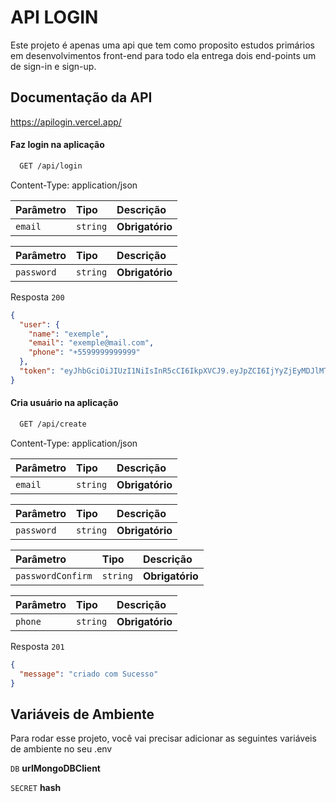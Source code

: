 # API LOGIN

Este projeto é apenas uma api que tem como proposito estudos primários em desenvolvimentos front-end para todo ela entrega dois end-points um de sign-in e sign-up.

## Documentação da API

<a href="https://apilogin.vercel.app/"> https://apilogin.vercel.app/ </a>

#### Faz login na aplicação

```bash
  GET /api/login
```

Content-Type: application/json

| Parâmetro | Tipo     | Descrição       |
| :-------- | :------- | :-------------- |
| `email`   | `string` | **Obrigatório** |

| Parâmetro  | Tipo     | Descrição       |
| :--------- | :------- | :-------------- |
| `password` | `string` | **Obrigatório** |

Resposta `200`

```json
{
  "user": {
    "name": "exemple",
    "email": "exemple@mail.com",
    "phone": "+5599999999999"
  },
  "token": "eyJhbGciOiJIUzI1NiIsInR5cCI6IkpXVCJ9.eyJpZCI6IjYyZjEyMDJlMTYxZThkMjExNGU3N2MzMyIsImlhdCI6MTY2MDIxNTY4MiwiZXhwIjoxNjYwMjMwMDgyfQ.NRevoNG_nlGjMbsW85KxlRpzpp_uX-qeOE9vvfX7E04"
}
```

#### Cria usuário na aplicação

```bash
  GET /api/create
```

Content-Type: application/json

| Parâmetro | Tipo     | Descrição       |
| :-------- | :------- | :-------------- |
| `email`   | `string` | **Obrigatório** |

| Parâmetro  | Tipo     | Descrição       |
| :--------- | :------- | :-------------- |
| `password` | `string` | **Obrigatório** |

| Parâmetro         | Tipo     | Descrição       |
| :---------------- | :------- | :-------------- |
| `passwordConfirm` | `string` | **Obrigatório** |

| Parâmetro | Tipo     | Descrição       |
| :-------- | :------- | :-------------- |
| `phone`   | `string` | **Obrigatório** |

Resposta `201`

```json
{
  "message": "criado com Sucesso"
}
```

## Variáveis de Ambiente

Para rodar esse projeto, você vai precisar adicionar as seguintes variáveis de ambiente no seu .env

`DB` **urlMongoDBClient**

`SECRET` **hash**
